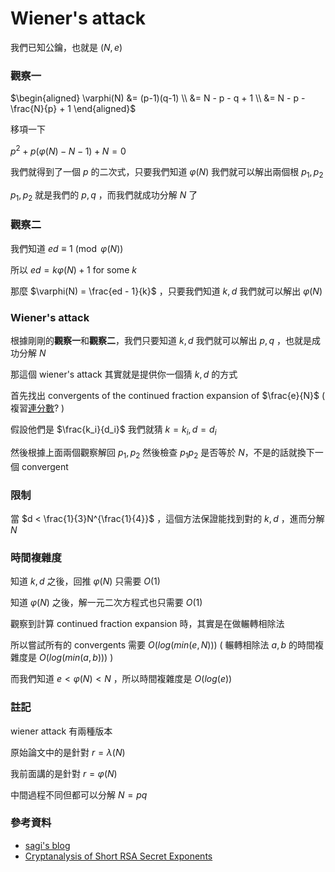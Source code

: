 # Wiener's attack

我們已知公鑰，也就是 $(N, e)$

### 觀察一

$\begin{aligned} \varphi(N) &= (p-1)(q-1) \\ &= N - p - q + 1 \\ &= N - p - \frac{N}{p} + 1
 \end{aligned}$

移項一下

$p^2 + p(\varphi(N) - N - 1) + N = 0$

我們就得到了一個 $p$ 的二次式，只要我們知道 $\varphi(N)$ 我們就可以解出兩個根 $p_1, p_2$

$p_1, p_2$ 就是我們的 $p, q$ ，而我們就成功分解 $N$ 了

### 觀察二

我們知道 $ed \equiv 1 \pmod{\varphi(N)}$

所以 $ed = k\varphi(N) + 1$ for some $k$

那麼 $\varphi(N) = \frac{ed - 1}{k}$ ，只要我們知道 $k, d$ 我們就可以解出 $\varphi(N)$

### Wiener's attack

根據剛剛的**觀察一**和**觀察二**，我們只要知道 $k, d$ 我們就可以解出 $p, q$ ，也就是成功分解 $N$

那這個 wiener's attack 其實就是提供你一個猜 $k, d$ 的方式

首先找出 convergents of the continued fraction expansion of $\frac{e}{N}$ ( 複習[連分數](/math/number-theory/continued-fractions/)? )

假設他們是 $\frac{k_i}{d_i}$ 我們就猜 $k = k_i, d = d_i$

然後根據上面兩個觀察解回 $p_1, p_2$ 然後檢查 $p_1p_2$ 是否等於 $N$，不是的話就換下一個 convergent

### 限制

當 $d < \frac{1}{3}N^{\frac{1}{4}}$ ，這個方法保證能找到對的 $k, d$ ，進而分解 $N$

### 時間複雜度

知道 $k, d$ 之後，回推 $\varphi(N)$ 只需要 $O(1)$

知道 $\varphi(N)$ 之後，解一元二次方程式也只需要 $O(1)$

觀察到計算 continued fraction expansion 時，其實是在做輾轉相除法

所以嘗試所有的 convergents 需要 $O(log(min(e, N)))$ ( 輾轉相除法 $a, b$ 的時間複雜度是 $O(log(min(a, b)))$ )

而我們知道 $e < \varphi(N) < N$ ，所以時間複雜度是 $O(log(e))$

### 註記

wiener attack 有兩種版本

原始論文中的是針對 $r = \lambda(N)$

我前面講的是針對 $r = \varphi(N)$

中間過程不同但都可以分解 $N = p q$

### 參考資料

* [sagi's blog](https://sagi.io/2016/04/crypto-classics-wieners-rsa-attack/)
* [Cryptanalysis of Short RSA Secret Exponents](https://www.cits.ruhr-uni-bochum.de/imperia/md/content/may/krypto2ss08/shortsecretexponents.pdf)
